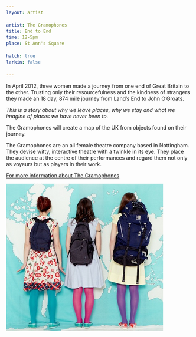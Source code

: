 ```yaml
---
layout: artist

artist: The Gramophones
title: End to End
time: 12-5pm
place: St Ann's Square

hatch: true
larkin: false

---
```


In April 2012, three women made a journey from one end of Great Britain to the other. Trusting only their resourcefulness and the kindness of strangers they made an 18 day, 874 mile journey from Land’s End to John O’Groats. 

*This is a story about why we leave places, why we stay and what we imagine of places we have never been to.*    

The Gramophones will create a map of the UK from objects found on their journey.    

The Gramophones are an all female theatre company based in Nottingham. They devise witty, interactive theatre with a twinkle in its eye. They place the audience at the centre of their performances and regard them not only as voyeurs but as players in their work.    

[For more information about The Gramophones](http://www.gramophonestheatre.wordpress.com)   

![End to End](endtoend.jpg)


